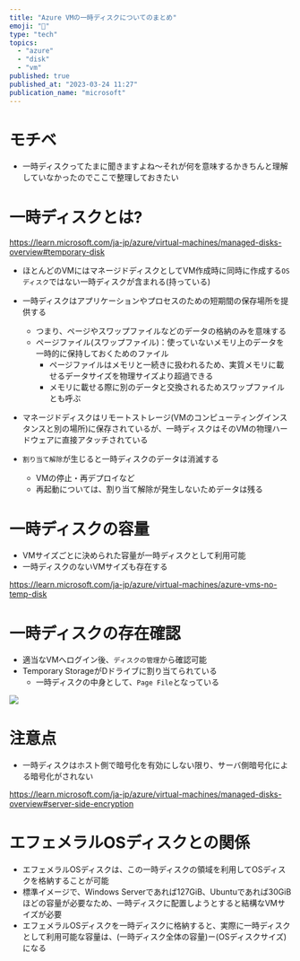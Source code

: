 ```yaml
---
title: "Azure VMの一時ディスクについてのまとめ"
emoji: "💽"
type: "tech"
topics:
  - "azure"
  - "disk"
  - "vm"
published: true
published_at: "2023-03-24 11:27"
publication_name: "microsoft"
---
```


# モチベ
- 一時ディスクってたまに聞きますよね～それが何を意味するかきちんと理解していなかったのでここで整理しておきたい

# 一時ディスクとは?

https://learn.microsoft.com/ja-jp/azure/virtual-machines/managed-disks-overview#temporary-disk

- ほとんどのVMにはマネージドディスクとしてVM作成時に同時に作成する`OSディスク`ではない一時ディスクが含まれる(持っている)
- 一時ディスクはアプリケーションやプロセスのための短期間の保存場所を提供する
	- つまり、ページやスワップファイルなどのデータの格納のみを意味する
	- ページファイル(スワップファイル)：使っていないメモリ上のデータを一時的に保持しておくためのファイル
		- ページファイルはメモリと一続きに扱われるため、実質メモリに載せるデータサイズを物理サイズより超過できる
		- メモリに載せる際に別のデータと交換されるためスワップファイルとも呼ぶ

- マネージドディスクはリモートストレージ(VMのコンピューティングインスタンスと別の場所)に保存されているが、一時ディスクはそのVMの物理ハードウェアに直接アタッチされている
- `割り当て解除`が生じると一時ディスクのデータは消滅する
	- VMの停止・再デプロイなど
	- 再起動については、割り当て解除が発生しないためデータは残る


# 一時ディスクの容量
- VMサイズごとに決められた容量が一時ディスクとして利用可能
- 一時ディスクのないVMサイズも存在する

https://learn.microsoft.com/ja-jp/azure/virtual-machines/azure-vms-no-temp-disk

# 一時ディスクの存在確認
- 適当なVMへログイン後、`ディスクの管理`から確認可能
- Temporary StorageがDドライブに割り当てられている
	- 一時ディスクの中身として、`Page File`となっている

![](https://storage.googleapis.com/zenn-user-upload/e74696ae04dd-20230324.png)

# 注意点
- 一時ディスクはホスト側で暗号化を有効にしない限り、サーバ側暗号化による暗号化がされない

https://learn.microsoft.com/ja-jp/azure/virtual-machines/managed-disks-overview#server-side-encryption

# エフェメラルOSディスクとの関係
- エフェメラルOSディスクは、この一時ディスクの領域を利用してOSディスクを格納することが可能
- 標準イメージで、Windows Serverであれば127GiB、Ubuntuであれば30GiBほどの容量が必要なため、一時ディスクに配置しようとすると結構なVMサイズが必要
- エフェメラルOSディスクを一時ディスクに格納すると、実際に一時ディスクとして利用可能な容量は、(一時ディスク全体の容量)ー(OSディスクサイズ)になる
